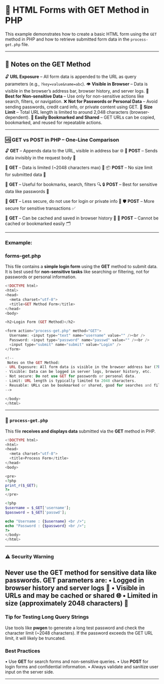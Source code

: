 
# 📘 HTML Forms with GET Method in PHP
This example demonstrates how to create a basic HTML form using the `GET` method in PHP and how to retrieve submitted form data in the `process-get.php` file.

---

## 📝 Notes on the GET Method

🔓 **URL Exposure** – All form data is appended to the URL as query parameters (e.g., `?key=value&name=abc`).
👁️ **Visible in Browser** – Data is visible in the browser’s address bar, browser history, and server logs.
🔸 **Best for Non-sensitive Data** – Use only for non-sensitive actions like search, filters, or navigation.
❌ **Not for Passwords or Personal Data** – Avoid sending passwords, credit card info, or private content using GET.
📏 **Size Limit** – Total URL length is limited to around 2,048 characters (browser-dependent).
🔁 **Easily Bookmarked and Shared** – GET URLs can be copied, bookmarked, and reused for repeatable actions.

---

### 🆚 GET vs POST in PHP – One-Line Comparison

🔓 **GET** – Appends data to the URL, visible in address bar 🌐
🔐 **POST** – Sends data invisibly in the request body 📩

🧾 **GET** – Data is limited (\~2048 characters max) 📏
📦 **POST** – No size limit for submitted data 🧳

📌 **GET** – Useful for bookmarks, search, filters 🔍
🔒 **POST** – Best for sensitive data like passwords 🔑

🧠 **GET** – Less secure, do not use for login or private info 🚫
🛡️ **POST** – More secure for sensitive transactions ✅

🧰 **GET** – Can be cached and saved in browser history 🧠
🧼 **POST** – Cannot be cached or bookmarked easily 🗂️

---

### Exmample:
### forms-get.php

This file contains a **simple login form** using the **GET** method to submit data. It is best used for **non-sensitive tasks** like searching or filtering, not for passwords or personal information.


```php
<!DOCTYPE html>
<html>
<head>
  <meta charset="utf-8">
  <title>GET Method Form</title>
</head>
<body>

<h2>Login Form (GET Method)</h2>

<form action="process-get.php" method="GET">
  Username: <input type="text" name="username" value="" /><br />
  Password: <input type="password" name="passwd" value="" /><br />
  <input type="submit" name="submit" value="Login" />
</form>

<!--
 Notes on the GET Method:
- URL Exposure: All form data is visible in the browser address bar (?key=value).
- Visible: Data can be logged in server logs, browser history, etc.
- Not secure: Do not use GET for passwords or personal data.
- Limit: URL length is typically limited to 2048 characters.
- Reusable: URLs can be bookmarked or shared, good for searches and filters.
-->

</body>
</html>

```
---
### 📄 `process-get.php`

This file **receives and displays data** submitted via the **GET** method in PHP.

```php
<!DOCTYPE html>
<html>
<head>
  <meta charset="utf-8">
  <title>Process Form</title>
</head>
<body>

<pre>
<?php
print_r($_GET);
?>
</pre>

<?php
$username = $_GET['username'];
$password = $_GET['passwd'];

echo "Username : {$username} <br />";
echo "Password : {$password} <br />";
?>
</body>
</html>
```
---
### ⚠️ Security Warning
Never use the **GET** method for sensitive data like passwords. GET parameters are:
• Logged in browser history and server logs 📜
• Visible in URLs and may be cached or shared 🌐
• Limited in size (approximately 2048 characters) 📏
---


### Tip for Testing Long Query Strings
Use tools like **pwgen** to generate a long test password and check the character limit (\~2048 characters).
If the password exceeds the GET URL limit, it will likely be truncated.


### Best Practices
• Use **GET** for search forms and non-sensitive queries.
• Use **POST** for login forms and confidential information.
• Always validate and sanitize user input on the server side.

---


